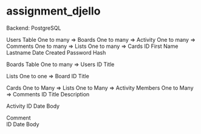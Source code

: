 # assignment_djello

Backend: PostgreSQL

Users Table One to many => Boards
One to many => Activity
One to many => Comments
One to many => Lists
One to many => Cards
ID
First Name
Lastname
Date Created
Password Hash

Boards Table One to many => Users
ID
Title

Lists One to one => Board
ID
Title

Cards One to Many => Lists
One to Many => Activity
Members One to Many => Comments
ID
Title
Description

Activity
ID
Date
Body

Comment  
ID
Date
Body
